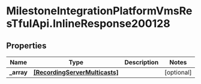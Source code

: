 # MilestoneIntegrationPlatformVmsResTfulApi.InlineResponse200128

## Properties
Name | Type | Description | Notes
------------ | ------------- | ------------- | -------------
**_array** | [**[RecordingServerMulticasts]**](RecordingServerMulticasts.md) |  | [optional] 
